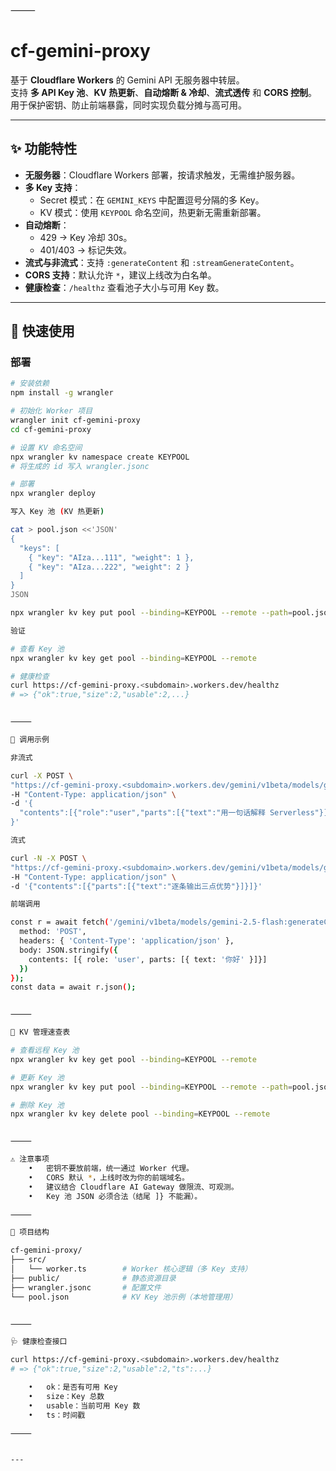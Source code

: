 ⸻


# cf-gemini-proxy

基于 **Cloudflare Workers** 的 Gemini API 无服务器中转层。  
支持 **多 API Key 池**、**KV 热更新**、**自动熔断 & 冷却**、**流式透传** 和 **CORS 控制**。  
用于保护密钥、防止前端暴露，同时实现负载分摊与高可用。

---

## ✨ 功能特性

- **无服务器**：Cloudflare Workers 部署，按请求触发，无需维护服务器。
- **多 Key 支持**：
  - Secret 模式：在 `GEMINI_KEYS` 中配置逗号分隔的多 Key。
  - KV 模式：使用 `KEYPOOL` 命名空间，热更新无需重新部署。
- **自动熔断**：
  - 429 → Key 冷却 30s。
  - 401/403 → 标记失效。
- **流式与非流式**：支持 `:generateContent` 和 `:streamGenerateContent`。
- **CORS 支持**：默认允许 `*`，建议上线改为白名单。
- **健康检查**：`/healthz` 查看池子大小与可用 Key 数。

---

## 🚀 快速使用

### 部署

```bash
# 安装依赖
npm install -g wrangler

# 初始化 Worker 项目
wrangler init cf-gemini-proxy
cd cf-gemini-proxy

# 设置 KV 命名空间
npx wrangler kv namespace create KEYPOOL
# 将生成的 id 写入 wrangler.jsonc

# 部署
npx wrangler deploy

写入 Key 池 (KV 热更新)

cat > pool.json <<'JSON'
{
  "keys": [
    { "key": "AIza...111", "weight": 1 },
    { "key": "AIza...222", "weight": 2 }
  ]
}
JSON

npx wrangler kv key put pool --binding=KEYPOOL --remote --path=pool.json

验证

# 查看 Key 池
npx wrangler kv key get pool --binding=KEYPOOL --remote

# 健康检查
curl https://cf-gemini-proxy.<subdomain>.workers.dev/healthz
# => {"ok":true,"size":2,"usable":2,...}


⸻

📡 调用示例

非流式

curl -X POST \
"https://cf-gemini-proxy.<subdomain>.workers.dev/gemini/v1beta/models/gemini-2.5-flash:generateContent" \
-H "Content-Type: application/json" \
-d '{
  "contents":[{"role":"user","parts":[{"text":"用一句话解释 Serverless"}]}]
}'

流式

curl -N -X POST \
"https://cf-gemini-proxy.<subdomain>.workers.dev/gemini/v1beta/models/gemini-2.5-flash:streamGenerateContent" \
-H "Content-Type: application/json" \
-d '{"contents":[{"parts":[{"text":"逐条输出三点优势"}]}]}'

前端调用

const r = await fetch('/gemini/v1beta/models/gemini-2.5-flash:generateContent', {
  method: 'POST',
  headers: { 'Content-Type': 'application/json' },
  body: JSON.stringify({
    contents: [{ role: 'user', parts: [{ text: '你好' }]}]
  })
});
const data = await r.json();


⸻

🔧 KV 管理速查表

# 查看远程 Key 池
npx wrangler kv key get pool --binding=KEYPOOL --remote

# 更新 Key 池
npx wrangler kv key put pool --binding=KEYPOOL --remote --path=pool.json

# 删除 Key 池
npx wrangler kv key delete pool --binding=KEYPOOL --remote


⸻

⚠️ 注意事项
	•	密钥不要放前端，统一通过 Worker 代理。
	•	CORS 默认 *，上线时改为你的前端域名。
	•	建议结合 Cloudflare AI Gateway 做限流、可观测。
	•	Key 池 JSON 必须合法（结尾 ]} 不能漏）。

⸻

📂 项目结构

cf-gemini-proxy/
├── src/
│   └── worker.ts        # Worker 核心逻辑（多 Key 支持）
├── public/              # 静态资源目录
├── wrangler.jsonc       # 配置文件
└── pool.json            # KV Key 池示例（本地管理用）


⸻

🩺 健康检查接口

curl https://cf-gemini-proxy.<subdomain>.workers.dev/healthz
# => {"ok":true,"size":2,"usable":2,"ts":...}

	•	ok：是否有可用 Key
	•	size：Key 总数
	•	usable：当前可用 Key 数
	•	ts：时间戳

⸻


---

